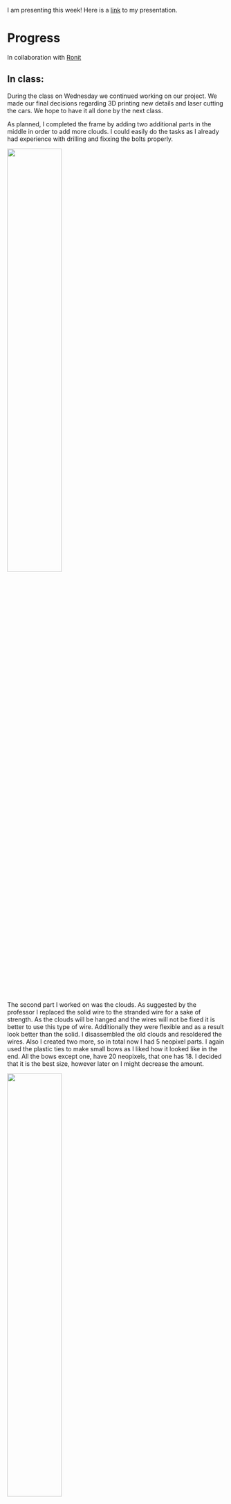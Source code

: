 I am presenting this week! Here is a [link](https://www.canva.com/design/DAGAa1Q60Lg/8VcKL349u-G_Ukpo7uMc6g/edit?utm_content=DAGAa1Q60Lg&utm_campaign=designshare&utm_medium=link2&utm_source=sharebutton) to my presentation.

# Progress
In collaboration with [Ronit](https://github.com/rs7358/MachineLab)

## In class:
During the class on Wednesday we continued working on our project. We made our final decisions regarding 3D printing new details and laser cutting the cars. We hope to have it all done by the next class.

As planned, I completed the frame by adding two additional parts in the middle in order to add more clouds. I could easily do the tasks as I already had experience with drilling and fixxing the bolts properly.

<img src="https://github.com/lizadat/MachineLab/assets/98390904/33bc3fea-f16d-48a4-a722-a838e2cc6838" width="50%" height="50%">

The second part I worked on was the clouds. As suggested by the professor I replaced the solid wire to the stranded wire for a sake of strength. As the clouds will be hanged and the wires will not be fixed it is better to use this type of wire. Additionally they were flexible and as a result look better than the solid. 
I disassembled the old clouds and resoldered the wires. Also I created two more, so in total now I had 5 neopixel parts. I again used the plastic ties to make small bows as I liked how it looked like in the end. 
All the bows except one, have 20 neopixels, that one has 18. I decided that it is the best size, however later on I might decrease the amount. 

<img src="https://github.com/lizadat/MachineLab/assets/98390904/486ff025-cac1-4438-b092-f64bbea4282c" width="50%" height="50%">

## Homework:
As we had a clear plan of what to do next for our homework we started with replacing our whole project to a final platform, which also has a vertical back. We did all the necessary measurements and it was relatively easy to attach the stands in the right spots. 
It was a good move from our side as now we could clearly see all the heights and distances, which we could not see having just the bottom. 
We were glad to see that everything was properly measured and there were no undpredictable problems (I am talking specifically about the frame touching the back plane, there is just enough space for rotation)!

<img src="https://github.com/lizadat/MachineLab/assets/98390904/2b5f5089-c225-4d7f-b3df-f59768bf162c" width="50%" height="50%">

<img src="https://github.com/lizadat/MachineLab/assets/98390904/456023da-37dd-40a3-baf0-b0bd3499fa61" width="50%" height="50%">

After placing everything we had we also decided on creating one more ride, which would be lower and stand closer to the viewer. We will start workign on it when we finish with our original one and everything works properly. 

After the replacement I continued working on the clouds. First of all I checked whether I did all the soldering right. All the neopixels worked properly. Interestingly, when I started putting the polyester stuffing on one of the neopixels I noticed that the black wire was disconnected which suggested that soldering was not great, so I resoldered that connection. I hope the problem like this will not appear again, cause if one soldering is not right, the whole cloud will not work in a way I want. 

<img src="https://github.com/lizadat/MachineLab/assets/98390904/c5e293e8-57ed-4c7a-b903-4579c35f7c1e" width="50%" height="50%">

I continued with putting the polyester stuffing on each neopixel. I attached it with a hot glue, which worked pretty well and if needed can be unglued. I already have the steps of how to attach it to the neopixel, so hopefully when I cotninue doing more clouds it will be faster. 

In the end I temporarily attached the clouds to the frame. I tried to put them on different heights and that's how I want it to look like in the end. I noticed that there was still some space left, so that was when I understood I would more clouds (preferable 3 middle size and maybe a few tiny ones), because I want the sky to look epic. 

<img src="https://github.com/lizadat/MachineLab/assets/98390904/ef3ce449-e988-44dd-b139-25948342449d" width="50%" height="50%">

<img src="https://github.com/lizadat/MachineLab/assets/98390904/42298428-02ab-4f28-97f6-0f9e94f0cdb2" width="50%" height="50%">

For the future we plan:
- 3D print the wheels in a proper size (already printing)
- Laser cut the cars
- Make more clouds
- Attach the clouds to the frame
- Decide on where Arduino will be placed and figure out how the wires will go there


We are making good progress on our project and hope soon to start working on final looks and steps. 
